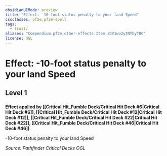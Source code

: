 ```yaml
---
obsidianUIMode: preview
title: "Effect: -10-foot status penalty to your land Speed"
cssclasses: pf2e,pf2e-spell
tags:
  - trait/
aliases: "Compendium.pf2e.other-effects.Item.zDV1wo2ytNTbyTB0"
license: OGL
---
```

# Effect: -10-foot status penalty to your land Speed
## Level 1
### 






**Effect applied by [[Critical Hit_Fumble Deck/Critical Hit Deck #6|Critical Hit Deck #6]], [[Critical Hit_Fumble Deck/Critical Hit Deck #12|Critical Hit Deck #12]], [[Critical Hit_Fumble Deck/Critical Hit Deck #22|Critical Hit Deck #22]], [[Critical Hit_Fumble Deck/Critical Hit Deck #46|Critical Hit Deck #46]]**

\-10-foot status penalty to your land Speed

*Source: Pathfinder Critical Decks*
*OGL*